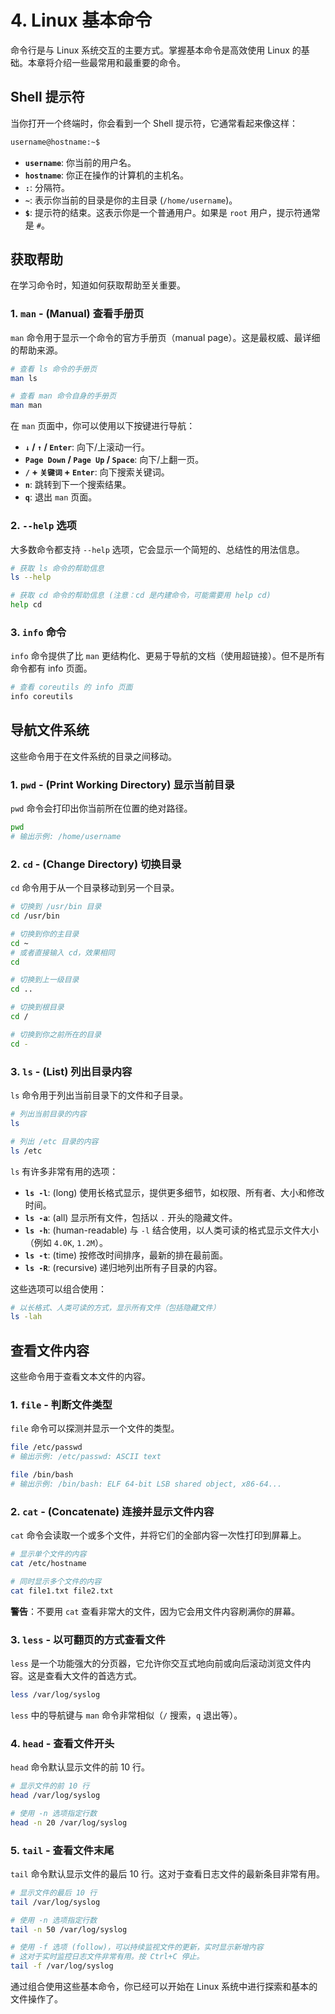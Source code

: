 # 4. Linux 基本命令

命令行是与 Linux 系统交互的主要方式。掌握基本命令是高效使用 Linux 的基础。本章将介绍一些最常用和最重要的命令。

## Shell 提示符

当你打开一个终端时，你会看到一个 Shell 提示符，它通常看起来像这样：

```bash
username@hostname:~$
```

- **`username`**: 你当前的用户名。
- **`hostname`**: 你正在操作的计算机的主机名。
- **`:`**: 分隔符。
- **`~`**: 表示你当前的目录是你的主目录 (`/home/username`)。
- **`$`**: 提示符的结束。这表示你是一个普通用户。如果是 `root` 用户，提示符通常是 `#`。

## 获取帮助

在学习命令时，知道如何获取帮助至关重要。

### 1. `man` - (Manual) 查看手册页

`man` 命令用于显示一个命令的官方手册页（manual page）。这是最权威、最详细的帮助来源。

```bash
# 查看 ls 命令的手册页
man ls

# 查看 man 命令自身的手册页
man man
```

在 `man` 页面中，你可以使用以下按键进行导航：
- **`↓` / `↑` / `Enter`**: 向下/上滚动一行。
- **`Page Down` / `Page Up` / `Space`**: 向下/上翻一页。
- **`/` + `关键词` + `Enter`**: 向下搜索关键词。
- **`n`**: 跳转到下一个搜索结果。
- **`q`**: 退出 `man` 页面。

### 2. `--help` 选项

大多数命令都支持 `--help` 选项，它会显示一个简短的、总结性的用法信息。

```bash
# 获取 ls 命令的帮助信息
ls --help

# 获取 cd 命令的帮助信息 (注意：cd 是内建命令，可能需要用 help cd)
help cd
```

### 3. `info` 命令

`info` 命令提供了比 `man` 更结构化、更易于导航的文档（使用超链接）。但不是所有命令都有 info 页面。

```bash
# 查看 coreutils 的 info 页面
info coreutils
```

## 导航文件系统

这些命令用于在文件系统的目录之间移动。

### 1. `pwd` - (Print Working Directory) 显示当前目录

`pwd` 命令会打印出你当前所在位置的绝对路径。

```bash
pwd
# 输出示例: /home/username
```

### 2. `cd` - (Change Directory) 切换目录

`cd` 命令用于从一个目录移动到另一个目录。

```bash
# 切换到 /usr/bin 目录
cd /usr/bin

# 切换到你的主目录
cd ~
# 或者直接输入 cd，效果相同
cd

# 切换到上一级目录
cd ..

# 切换到根目录
cd /

# 切换到你之前所在的目录
cd -
```

### 3. `ls` - (List) 列出目录内容

`ls` 命令用于列出当前目录下的文件和子目录。

```bash
# 列出当前目录的内容
ls

# 列出 /etc 目录的内容
ls /etc
```

`ls` 有许多非常有用的选项：

- **`ls -l`**: (long) 使用长格式显示，提供更多细节，如权限、所有者、大小和修改时间。
- **`ls -a`**: (all) 显示所有文件，包括以 `.` 开头的隐藏文件。
- **`ls -h`**: (human-readable) 与 `-l` 结合使用，以人类可读的格式显示文件大小（例如 `4.0K`, `1.2M`）。
- **`ls -t`**: (time) 按修改时间排序，最新的排在最前面。
- **`ls -R`**: (recursive) 递归地列出所有子目录的内容。

这些选项可以组合使用：

```bash
# 以长格式、人类可读的方式，显示所有文件（包括隐藏文件）
ls -lah
```

## 查看文件内容

这些命令用于查看文本文件的内容。

### 1. `file` - 判断文件类型

`file` 命令可以探测并显示一个文件的类型。

```bash
file /etc/passwd
# 输出示例: /etc/passwd: ASCII text

file /bin/bash
# 输出示例: /bin/bash: ELF 64-bit LSB shared object, x86-64...
```

### 2. `cat` - (Concatenate) 连接并显示文件内容

`cat` 命令会读取一个或多个文件，并将它们的全部内容一次性打印到屏幕上。

```bash
# 显示单个文件的内容
cat /etc/hostname

# 同时显示多个文件的内容
cat file1.txt file2.txt
```

**警告**：不要用 `cat` 查看非常大的文件，因为它会用文件内容刷满你的屏幕。

### 3. `less` - 以可翻页的方式查看文件

`less` 是一个功能强大的分页器，它允许你交互式地向前或向后滚动浏览文件内容。这是查看大文件的首选方式。

```bash
less /var/log/syslog
```

`less` 中的导航键与 `man` 命令非常相似（`/` 搜索，`q` 退出等）。

### 4. `head` - 查看文件开头

`head` 命令默认显示文件的前 10 行。

```bash
# 显示文件的前 10 行
head /var/log/syslog

# 使用 -n 选项指定行数
head -n 20 /var/log/syslog
```

### 5. `tail` - 查看文件末尾

`tail` 命令默认显示文件的最后 10 行。这对于查看日志文件的最新条目非常有用。

```bash
# 显示文件的最后 10 行
tail /var/log/syslog

# 使用 -n 选项指定行数
tail -n 50 /var/log/syslog

# 使用 -f 选项 (follow)，可以持续监视文件的更新，实时显示新增内容
# 这对于实时监控日志文件非常有用。按 Ctrl+C 停止。
tail -f /var/log/syslog
```

通过组合使用这些基本命令，你已经可以开始在 Linux 系统中进行探索和基本的文件操作了。 